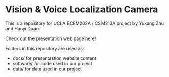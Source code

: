 # Vision & Voice Localization Camera

This is a repository for UCLA ECEM202A / CSM213A project by Yukang Zhu and Hanyi Duan.

Check out the presentation web page [here](https://yukangzhuu.github.io/vision-voice-localization-camera/)!

Folders in this repository are used as:
* docs/ for presentastion website content
* software/ for code used in our project
* data/ for data used in our project

